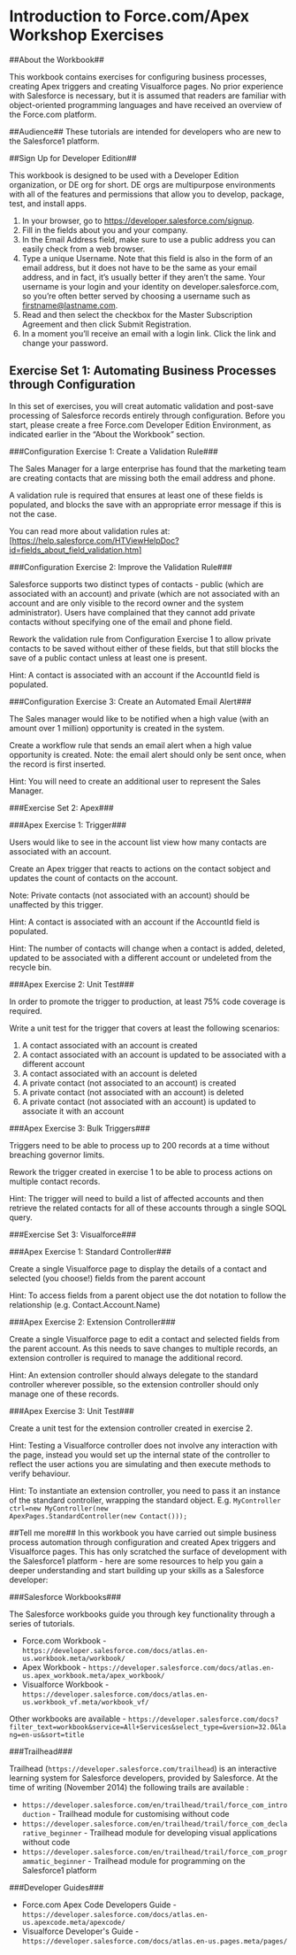 Introduction to Force.com/Apex Workshop Exercises
===================================================================

##About the Workbook##

This workbook contains exercises for configuring business processes, creating Apex triggers and creating Visualforce pages. No prior experience with Salesforce is necessary, but it is assumed that readers are familiar with object-oriented programming languages and have received an overview of the Force.com platform.

##Audience##
These tutorials are intended for developers who are new to the Salesforce1 platform.

##Sign Up for Developer Edition##

This workbook is designed to be used with a Developer Edition organization, or DE org for short. DE orgs are multipurpose
environments with all of the features and permissions that allow you to develop, package, test, and install apps.

1. In your browser, go to https://developer.salesforce.com/signup.
2. Fill in the fields about you and your company.
3. In the Email Address field, make sure to use a public address you can easily check from a web browser.
4. Type a unique Username. Note that this field is also in the form of an email address, but it does not have to be the same
as your email address, and in fact, it’s usually better if they aren’t the same. Your username is your login and your identity
on developer.salesforce.com, so you’re often better served by choosing a username such as
firstname@lastname.com.
5. Read and then select the checkbox for the Master Subscription Agreement and then click Submit Registration.
6. In a moment you’ll receive an email with a login link. Click the link and change your password.

## Exercise Set 1: Automating Business Processes through Configuration ##

In this set of exercises, you will creat automatic validation and post-save processing of Salesforce records entirely through configuration.  Before you start, please create a free Force.com Developer Edition Environment, as indicated earlier in the “About the Workbook” section.

###Configuration Exercise 1: Create a Validation Rule###

The Sales Manager for a large enterprise has found that the marketing team are creating contacts that are missing both the email address and phone.

A validation rule is required that ensures at least one of these fields is populated, and blocks the save with an appropriate error message if this is not the case.

You can read more about validation rules at: [https://help.salesforce.com/HTViewHelpDoc?id=fields_about_field_validation.htm]

###Configuration Exercise 2: Improve the Validation Rule###

Salesforce supports two distinct types of contacts - public (which are associated with an account) and private (which are not associated with an account and are only visible to the record owner and the system administrator).  Users have complained that they cannot add private contacts without specifying one of the email and phone field.

Rework the validation rule from Configuration Exercise 1 to allow private contacts to be saved without either of these fields, but that still blocks the save of a public contact unless at least one is present. 

Hint: A contact is associated with an account if the AccountId field is populated.

###Configuration Exercise 3: Create an Automated Email Alert###

The Sales manager would like to be notified when a high value (with an amount over 1 million) opportunity is created in the system.

Create a workflow rule that sends an email alert when a high value opportunity is created.  Note: the email alert should only be sent once, when the record is first inserted.

Hint: You will need to create an additional user to represent the Sales Manager.

###Exercise Set 2: Apex###

###Apex Exercise 1: Trigger###

Users would like to see in the account list view how many contacts are associated with an account. 

Create an Apex trigger that reacts to actions on the contact sobject and updates the count of contacts on the account.

Note: Private contacts (not associated with an account) should be unaffected by this trigger.

Hint: A contact is associated with an account if the AccountId field is populated.

Hint: The number of contacts will change when a contact is added, deleted, updated to be associated with a different account or undeleted from the recycle bin.

###Apex Exercise 2: Unit Test###

In order to promote the trigger to production, at least 75% code coverage is required.

Write a unit test for the trigger that covers at least the following scenarios:

1. A contact associated with an account is created
2. A contact associated with an account is updated to be associated with a different account
3. A contact associated with an account is deleted
4. A private contact (not associated to an account) is created
5. A private contact (not associated with an account) is deleted
6. A private contact (not associated with an account) is updated to associate it with an account

###Apex Exercise 3: Bulk Triggers###

Triggers need to be able to process up to 200 records at a time without breaching governor limits. 

Rework the trigger created in exercise 1 to be able to process actions on multiple contact records.

Hint: The trigger will need to build a list of affected accounts and then retrieve the related contacts for all of these accounts through a single SOQL query.

###Exercise Set 3: Visualforce###

###Apex Exercise 1: Standard Controller###

Create a single Visualforce page to display the details of a contact and selected (you choose!) fields from the parent account

Hint: To access fields from a parent object use the dot notation to follow the relationship (e.g. Contact.Account.Name)

###Apex Exercise 2: Extension Controller###

Create a single Visualforce page to edit a contact and selected fields from the parent account.  As this needs to save changes to multiple records, an extension controller is required to manage the additional record.

Hint: An extension controller should always delegate to the standard controller wherever possible, so the extension controller should only manage one of these records.

###Apex Exercise 3: Unit Test###

Create a unit test for the extension controller created in exercise 2.

Hint: Testing a Visualforce controller does not involve any interaction with the page, instead you would set up the internal state of the controller to reflect the user actions you are simulating and then execute methods to verify behaviour.

Hint: To instantiate an extension controller, you need to pass it an instance of the standard controller, wrapping the standard object. E.g. <code>MyController ctrl=new MyController(new ApexPages.StandardController(new Contact()));</code>

##Tell me more##
In this workbook you have carried out simple business process automation through configuration and created Apex triggers and Visualforce pages.  This has only scratched the surface of development with the Salesforce1 platform - here are some resources to help you gain a deeper understanding and start building up your skills as a Salesforce developer:

###Salesforce Workbooks###

The Salesforce workbooks guide you through key functionality through a series of tutorials.

* Force.com Workbook - `https://developer.salesforce.com/docs/atlas.en-us.workbook.meta/workbook/`
* Apex Workbook - `https://developer.salesforce.com/docs/atlas.en-us.apex_workbook.meta/apex_workbook/`
* Visualforce Workbook - `https://developer.salesforce.com/docs/atlas.en-us.workbook_vf.meta/workbook_vf/`

Other workbooks are available - `https://developer.salesforce.com/docs?filter_text=workbook&service=All+Services&select_type=&version=32.0&lang=en-us&sort=title`

###Trailhead###

Trailhead (`https://developer.salesforce.com/trailhead`) is an interactive learning system for Salesforce developers, provided by Salesforce. At the time of writing (November 2014) the following trails are available :

* `https://developer.salesforce.com/en/trailhead/trail/force_com_introduction` - Trailhead module for customising without code
* `https://developer.salesforce.com/en/trailhead/trail/force_com_declarative_beginner` - Trailhead module for developing visual applications without code
* `https://developer.salesforce.com/en/trailhead/trail/force_com_programmatic_beginner` - Trailhead module for programming on the Salesforce1 platform

###Developer Guides###

* Force.com Apex Code Developers Guide - `https://developer.salesforce.com/docs/atlas.en-us.apexcode.meta/apexcode/`
* Visualforce Developer's Guide - `https://developer.salesforce.com/docs/atlas.en-us.pages.meta/pages/`
